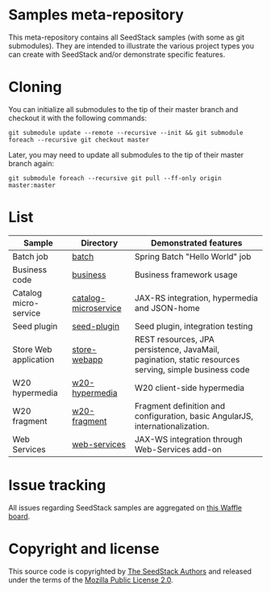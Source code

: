 # Samples meta-repository

This meta-repository contains all SeedStack samples (with some as git submodules). They are intended to illustrate the various project types you can create with SeedStack and/or demonstrate specific features.

# Cloning

You can initialize all submodules to the tip of their master branch and checkout it with the following commands:

    git submodule update --remote --recursive --init && git submodule foreach --recursive git checkout master
    
Later, you may need to update all submodules to the tip of their master branch again:     

    git submodule foreach --recursive git pull --ff-only origin master:master

# List

| Sample | Directory | Demonstrated features |
|---|---|---|
| Batch job | [batch](https://github.com/seedstack/samples/tree/master/batch) | Spring Batch "Hello World" job |
| Business code | [business](https://github.com/seedstack/samples/tree/master/business) | Business framework usage |
| Catalog micro-service | [catalog-microservice](https://github.com/seedstack/catalog-microservice-sample/tree/master) | JAX-RS integration, hypermedia and JSON-home |
| Seed plugin | [seed-plugin](https://github.com/seedstack/samples/tree/master/seed-plugin) | Seed plugin, integration testing |
| Store Web application | [store-webapp](https://github.com/seedstack/store-webapp-sample/tree/master) | REST resources, JPA persistence, JavaMail, pagination, static resources serving, simple business code |
| W20 hypermedia | [w20-hypermedia](https://github.com/seedstack/w20-hypermedia-sample/tree/master) | W20 client-side hypermedia |
| W20 fragment | [w20-fragment](https://github.com/seedstack/samples/tree/master/w20-fragment) | Fragment definition and configuration, basic AngularJS, internationalization. |
| Web Services | [web-services](https://github.com/seedstack/web-services-sample/tree/master) | JAX-WS integration through Web-Services add-on |

# Issue tracking

All issues regarding SeedStack samples are aggregated on [this Waffle board](https://waffle.io/seedstack/samples).

# Copyright and license

This source code is copyrighted by [The SeedStack Authors](https://github.com/seedstack/seedstack/blob/master/AUTHORS) and released under the terms of the [Mozilla Public License 2.0](https://www.mozilla.org/MPL/2.0/).
